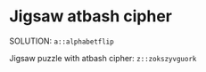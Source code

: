 # Jigsaw atbash cipher

SOLUTION: `a::alphabetflip`

Jigsaw puzzle with atbash cipher: `z::zokszyvguork`
